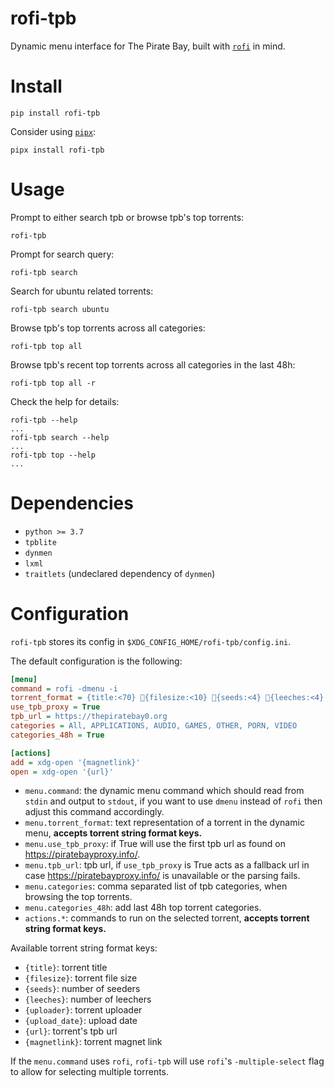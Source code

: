 # rofi-tpb

Dynamic menu interface for The Pirate Bay, built with [`rofi`](https://github.com/davatorium/rofi) in mind.

# Install

```shell
pip install rofi-tpb
```

Consider using [`pipx`](https://github.com/pipxproject/pipx):
```shell
pipx install rofi-tpb
```

# Usage

Prompt to either search tpb or browse tpb's top torrents:
```shell
rofi-tpb
```

Prompt for search query:
```shell
rofi-tpb search
```

Search for ubuntu related torrents:
```shell
rofi-tpb search ubuntu
```

Browse tpb's top torrents across all categories:
```shell
rofi-tpb top all
```

Browse tpb's recent top torrents across all categories in the last 48h:
```shell
rofi-tpb top all -r
```

Check the help for details:
```shell
rofi-tpb --help
...
rofi-tpb search --help
...
rofi-tpb top --help
...
```

# Dependencies

* `python >= 3.7`
* `tpblite`
* `dynmen`
* `lxml`
* `traitlets` (undeclared dependency of `dynmen`)


# Configuration

`rofi-tpb` stores its config in `$XDG_CONFIG_HOME/rofi-tpb/config.ini`.

The default configuration is the following:

```ini
[menu]
command = rofi -dmenu -i
torrent_format = {title:<70} 📁{filesize:<10} 🔽{seeds:<4} 🔼{leeches:<4}
use_tpb_proxy = True
tpb_url = https://thepiratebay0.org
categories = All, APPLICATIONS, AUDIO, GAMES, OTHER, PORN, VIDEO
categories_48h = True

[actions]
add = xdg-open '{magnetlink}'
open = xdg-open '{url}'
```

 * `menu.command`: the dynamic menu command which should read from `stdin` and output to `stdout`, if you want to use `dmenu` instead of `rofi` then adjust this command accordingly.
 * `menu.torrent_format`: text representation of a torrent in the dynamic menu, **accepts torrent string format keys.**
 * `menu.use_tpb_proxy`: if True will use the first tpb url as found on https://piratebayproxy.info/.
 * `menu.tpb_url`: tpb url, if `use_tpb_proxy` is True acts as a fallback url in case https://piratebayproxy.info/ is unavailable or the parsing fails.
 * `menu.categories`: comma separated list of tpb categories, when browsing the top torrents.
 * `menu.categories_48h`: add last 48h top torrent categories.
 * `actions.*`: commands to run on the selected torrent, **accepts torrent string format keys.**

Available torrent string format keys:
 * `{title}`: torrent title
 * `{filesize}`: torrent file size
 * `{seeds}`: number of seeders
 * `{leeches}`: number of leechers
 * `{uploader}`: torrent uploader
 * `{upload_date}`: upload date
 * `{url}`: torrent's tpb url
 * `{magnetlink}`: torrent magnet link

If the `menu.command` uses `rofi`, `rofi-tpb` will use `rofi`'s `-multiple-select` flag to allow for selecting multiple torrents.
